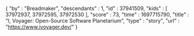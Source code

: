 {
  "by" : "Breadmaker",
  "descendants" : 1,
  "id" : 37941509,
  "kids" : [ 37972937, 37972595, 37972530 ],
  "score" : 73,
  "time" : 1697715790,
  "title" : "I, Voyager: Open-Source Software Planetarium",
  "type" : "story",
  "url" : "https://www.ivoyager.dev/"
}
